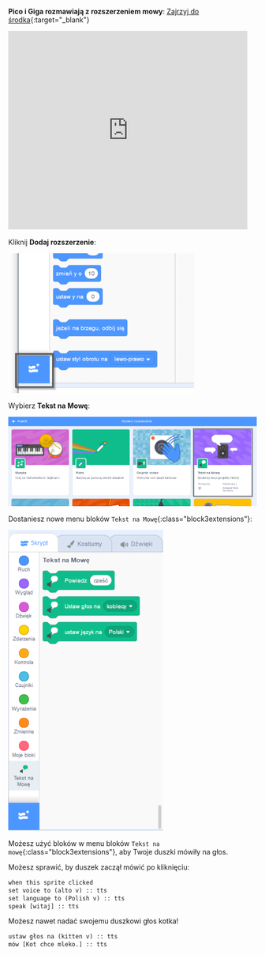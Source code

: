 **Pico i Giga rozmawiają z rozszerzeniem mowy**: [Zajrzyj do środka](https://scratch.mit.edu/projects/633577427/editor){:target="_blank"}

<div class="scratch-preview">
  <iframe allowtransparency="true" width="485" height="402" src="https://scratch.mit.edu/projects/embed/633577427/?autostart=false" frameborder="0"></iframe>
</div>

Kliknij **Dodaj rozszerzenie**:

![Ikona „Dodaj rozszerzenie”.](images/add-extension.png)

Wybierz **Tekst na Mowę**:

![Podświetlone rozszerzenie „Tekst na Mowę”.](images/text-to-speech.png)

Dostaniesz nowe menu bloków `Tekst na Mowę`{:class="block3extensions"}:

![Menu blokowania „Tekst na Mowę”.](images/text-to-speech-blocks.png)

Możesz użyć bloków w menu bloków `Tekst na mowę`{:class="block3extensions"}, aby Twoje duszki mówiły na głos.

Możesz sprawić, by duszek zaczął mówić po kliknięciu:

```blocks3
when this sprite clicked
set voice to (alto v) :: tts
set language to (Polish v) :: tts
speak [witaj] :: tts
```

Możesz nawet nadać swojemu duszkowi głos kotka!

```blocks3
ustaw głos na (kitten v) :: tts
mów [Kot chce mleko.] :: tts
```

